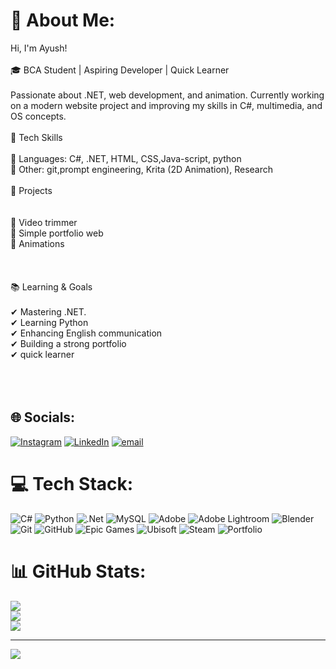 
# 💫 About Me:
Hi, I'm Ayush!<br><br>🎓 BCA Student | Aspiring Developer | Quick Learner<br><br>Passionate about .NET, web development, and animation. Currently working on a modern website project and improving my skills in C#, multimedia, and OS concepts.<br><br>🚀 Tech Skills<br><br>🔹 Languages: C#, .NET, HTML, CSS,Java-script, python <br>🔹 Other: git,prompt engineering, Krita (2D Animation), Research<br><br>📌 Projects<br><br><br>🔹 Video trimmer<br>🔹 Simple portfolio web<br>🔹 Animations<br><br><br><br>📚 Learning & Goals<br><br>✔ Mastering .NET.<br>✔ Learning Python <br>✔ Enhancing English communication<br>✔ Building a strong portfolio <br>✔ quick learner<br><br><br><br>


## 🌐 Socials:
[![Instagram](https://img.shields.io/badge/Instagram-%23E4405F.svg?logo=Instagram&logoColor=white)](https://instagram.com/https://www.instagram.com/aayush_gowda?igsh=dDZnZDVrOWxwbThr) [![LinkedIn](https://img.shields.io/badge/LinkedIn-%230077B5.svg?logo=linkedin&logoColor=white)](https://linkedin.com/in/https://www.linkedin.com/in/ayush-gowda-49b88b2aa?utm_source=share&utm_campaign=share_via&utm_content=profile&utm_medium=android_app ) [![email](https://img.shields.io/badge/Email-D14836?logo=gmail&logoColor=white)](mailto:ayushhnayush@gmail.com) 

# 💻 Tech Stack:
![C#](https://img.shields.io/badge/c%23-%23239120.svg?style=for-the-badge&logo=csharp&logoColor=white) ![Python](https://img.shields.io/badge/python-3670A0?style=for-the-badge&logo=python&logoColor=ffdd54) ![.Net](https://img.shields.io/badge/.NET-5C2D91?style=for-the-badge&logo=.net&logoColor=white) ![MySQL](https://img.shields.io/badge/mysql-4479A1.svg?style=for-the-badge&logo=mysql&logoColor=white) ![Adobe](https://img.shields.io/badge/adobe-%23FF0000.svg?style=for-the-badge&logo=adobe&logoColor=white) ![Adobe Lightroom](https://img.shields.io/badge/Adobe%20Lightroom-31A8FF.svg?style=for-the-badge&logo=Adobe%20Lightroom&logoColor=white) ![Blender](https://img.shields.io/badge/blender-%23F5792A.svg?style=for-the-badge&logo=blender&logoColor=white) ![Git](https://img.shields.io/badge/git-%23F05033.svg?style=for-the-badge&logo=git&logoColor=white) ![GitHub](https://img.shields.io/badge/github-%23121011.svg?style=for-the-badge&logo=github&logoColor=white) ![Epic Games](https://img.shields.io/badge/epicgames-%23313131.svg?style=for-the-badge&logo=epicgames&logoColor=white) ![Ubisoft](https://img.shields.io/badge/Ubisoft-%23F5F5F5.svg?style=for-the-badge&logo=Ubisoft&logoColor=black) ![Steam](https://img.shields.io/badge/steam-%23000000.svg?style=for-the-badge&logo=steam&logoColor=white) ![Portfolio](https://img.shields.io/badge/Portfolio-%23000000.svg?style=for-the-badge&logo=firefox&logoColor=#FF7139)
# 📊 GitHub Stats:
![](https://github-readme-stats.vercel.app/api?username=Aayushgowda&theme=transparent&hide_border=false&include_all_commits=false&count_private=false)<br/>
![](https://nirzak-streak-stats.vercel.app/?user=Aayushgowda&theme=transparent&hide_border=false)<br/>
![](https://github-readme-stats.vercel.app/api/top-langs/?username=Aayushgowda&theme=transparent&hide_border=false&include_all_commits=false&count_private=false&layout=compact)

---
[![](https://visitcount.itsvg.in/api?id=Aayushgowda&icon=0&color=0)](https://visitcount.itsvg.in)

<!-- Proudly created with GPRM ( https://gprm.itsvg.in ) -->




